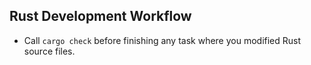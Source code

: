 ## Rust Development Workflow
- Call `cargo check` before finishing any task where you modified Rust source files.
